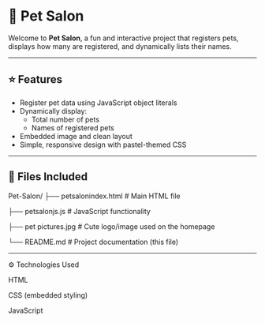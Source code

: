 # 🐾 Pet Salon

Welcome to **Pet Salon**, a fun and interactive project that registers pets, displays how many are registered, and dynamically lists their names.

---

## ⭐ Features

- Register pet data using JavaScript object literals
- Dynamically display:
  - Total number of pets
  - Names of registered pets
- Embedded image and clean layout
- Simple, responsive design with pastel-themed CSS

---

## 📁 Files Included

Pet-Salon/
├── petsalonindex.html # Main HTML file

├── petsalonjs.js # JavaScript functionality

├── pet pictures.jpg # Cute logo/image used on the homepage

└── README.md # Project documentation (this file)

---

⚙️ Technologies Used

HTML

CSS (embedded styling)

JavaScript

